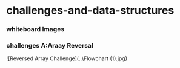 # challenges-and-data-structures

### whiteboard Images

### challenges A:Araay Reversal

![Reversed Array Challenge](..\Flowchart (1).jpg)
